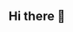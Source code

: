 ## Hi there 👋

<!--
**David-Zauva/David-Zauva** is a ✨ _special_ ✨ repository because its `README.md` (this file) appears on your GitHub profile.

Here are some ideas to get you started:

⚡ Fun fact: I can do a Michael Jackson moonwalk with my fingers.
-->
